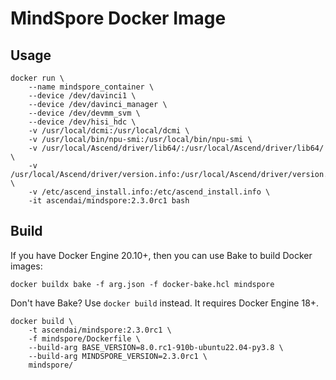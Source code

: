 # MindSpore Docker Image

## Usage

```docker
docker run \
    --name mindspore_container \
    --device /dev/davinci1 \
    --device /dev/davinci_manager \
    --device /dev/devmm_svm \
    --device /dev/hisi_hdc \
    -v /usr/local/dcmi:/usr/local/dcmi \
    -v /usr/local/bin/npu-smi:/usr/local/bin/npu-smi \
    -v /usr/local/Ascend/driver/lib64/:/usr/local/Ascend/driver/lib64/ \
    -v /usr/local/Ascend/driver/version.info:/usr/local/Ascend/driver/version.info \
    -v /etc/ascend_install.info:/etc/ascend_install.info \
    -it ascendai/mindspore:2.3.0rc1 bash
```

## Build

If you have Docker Engine 20.10+, then you can use Bake to build Docker images:

```docker
docker buildx bake -f arg.json -f docker-bake.hcl mindspore
```

Don't have Bake? Use `docker build` instead. It requires Docker Engine 18+.

```docker
docker build \
    -t ascendai/mindspore:2.3.0rc1 \
    -f mindspore/Dockerfile \
    --build-arg BASE_VERSION=8.0.rc1-910b-ubuntu22.04-py3.8 \
    --build-arg MINDSPORE_VERSION=2.3.0rc1 \
    mindspore/
```
